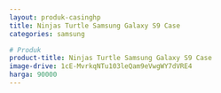 ```yaml
---
layout: produk-casinghp
title: Ninjas Turtle Samsung Galaxy S9 Case
categories: samsung

# Produk
product-title: Ninjas Turtle Samsung Galaxy S9 Case
image-drive: 1cE-MvrkqNTu103leQam9eVwgWY7dVRE4
harga: 90000
---
```

